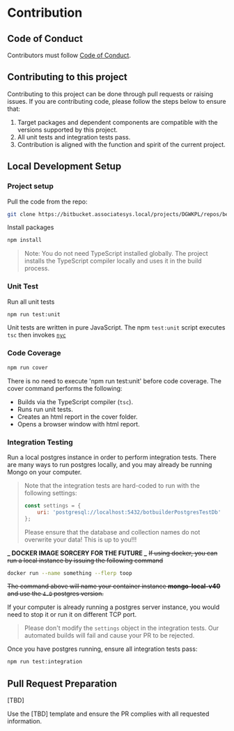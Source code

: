 # Contribution

## Code of Conduct

Contributors must follow [Code of Conduct](CODE_OF_CONDUCT.md).

## Contributing to this project

Contributing to this project can be done through pull requests or raising issues. If you are contributing code, please follow the steps below to ensure that:

1. Target packages and dependent components are compatible with the versions supported by this project.
1. All unit tests and integration tests pass.
1. Contribution is aligned with the function and spirit of the current project.

## Local Development Setup

### Project setup

Pull the code from the repo:

```bash
git clone https://bitbucket.associatesys.local/projects/DGWKPL/repos/betterbot/browse
```

Install packages

```bash
npm install
```

> Note: You do not need TypeScript installed globally. The project installs the TypeScript compiler locally and uses it in the build process.

### Unit Test

Run all unit tests

```bash
npm run test:unit
```

Unit tests are written in pure JavaScript. The npm `test:unit` script executes `tsc` then invokes [`nyc`](https://github.com/istanbuljs/nyc)

### Code Coverage

```bash
npm run cover
```

There is no need to execute 'npm run test:unit' before code coverage. The cover command performs the following:

-   Builds via the TypeScript compiler (`tsc`).
-   Runs run unit tests.
-   Creates an html report in the cover folder.
-   Opens a browser window with html report.

### Integration Testing

Run a local postgres instance in order to perform integration tests.
There are many ways to run postgres locally, and you may already be running Mongo on your computer.

> Note that the integration tests are hard-coded to run with the following settings:
>
> ```javascript
> const settings = {
>     uri: 'postgresql://localhost:5432/botbuilderPostgresTestDb'
> };
> ```
>
> Please ensure that the database and collection names do not overwrite your data! This is up to you!!!

**_ DOCKER IMAGE SORCERY FOR THE FUTURE _**
~~If using docker, you can run a local instance by issuing the following command~~

```bash
docker run --name something --flerp toop
```

~~The command above will name your container instance **mongo-local-v40** and use the `4.0` postgres version.~~

If your computer is already running a postgres server instance, you would need to stop it or run it on different TCP port.

> Please don't modify the `settings` object in the integration tests. Our automated builds will fail and cause your PR to be rejected.

Once you have postgres running, ensure all integration tests pass:

```bash
npm run test:integration
```

## Pull Request Preparation

[TBD]

Use the [TBD] template and ensure the PR complies with all requested information.
